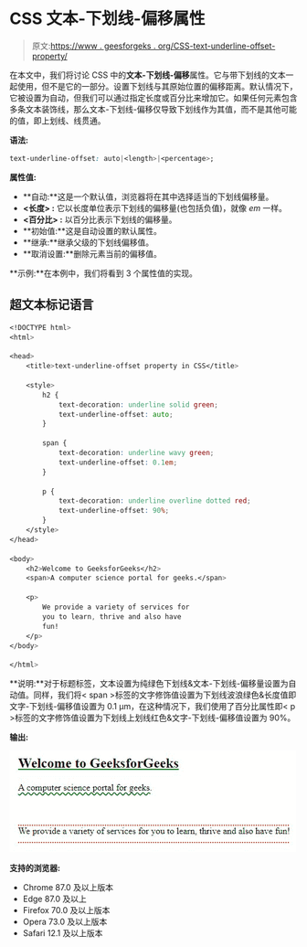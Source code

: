 # CSS 文本-下划线-偏移属性

> 原文:[https://www . geesforgeks . org/CSS-text-underline-offset-property/](https://www.geeksforgeeks.org/css-text-underline-offset-property/)

在本文中，我们将讨论 CSS 中的**文本-下划线-偏移**属性。它与带下划线的文本一起使用，但不是它的一部分。设置下划线与其原始位置的偏移距离。默认情况下，它被设置为自动，但我们可以通过指定长度或百分比来增加它。如果任何元素包含多条文本装饰线，那么文本-下划线-偏移仅导致下划线作为其值，而不是其他可能的值，即上划线、线贯通。

**语法:**

```css
text-underline-offset: auto|<length>|<percentage>;
```

**属性值:**

*   **自动:**这是一个默认值，浏览器将在其中选择适当的下划线偏移量。
*   **<长度> :** 它以长度单位表示下划线的偏移量(也包括负值)，就像 *em* 一样。
*   **<百分比> :** 以百分比表示下划线的偏移量。
*   **初始值:**这是自动设置的默认属性。
*   **继承:**继承父级的下划线偏移值。
*   **取消设置:**删除元素当前的偏移值。

**示例:**在本例中，我们将看到 3 个属性值的实现。

## 超文本标记语言

```css
<!DOCTYPE html>
<html>

<head>
    <title>text-underline-offset property in CSS</title>

    <style>
        h2 {
            text-decoration: underline solid green;
            text-underline-offset: auto;
        }

        span {
            text-decoration: underline wavy green;
            text-underline-offset: 0.1em;
        }

        p {
            text-decoration: underline overline dotted red;
            text-underline-offset: 90%;
        }
    </style>
</head>

<body>
    <h2>Welcome to GeeksforGeeks</h2>
    <span>A computer science portal for geeks.</span>

    <p>
        We provide a variety of services for 
        you to learn, thrive and also have
        fun!
    </p>
</body>

</html>
```

**说明:**对于标题标签，文本设置为纯绿色下划线&文本-下划线-偏移量设置为自动值。同样，我们将< span >标签的文字修饰值设置为下划线波浪绿色&长度值即文字-下划线-偏移值设置为 0.1 μm，在这种情况下，我们使用了百分比属性即< p >标签的文字修饰值设置为下划线上划线红色&文字-下划线-偏移值设置为 90%。

**输出:**

![](img/66a6adc7c14331faee297f7f839e8da0.png)

**支持的浏览器:**

*   Chrome 87.0 及以上版本
*   Edge 87.0 及以上
*   Firefox 70.0 及以上版本
*   Opera 73.0 及以上版本
*   Safari 12.1 及以上版本